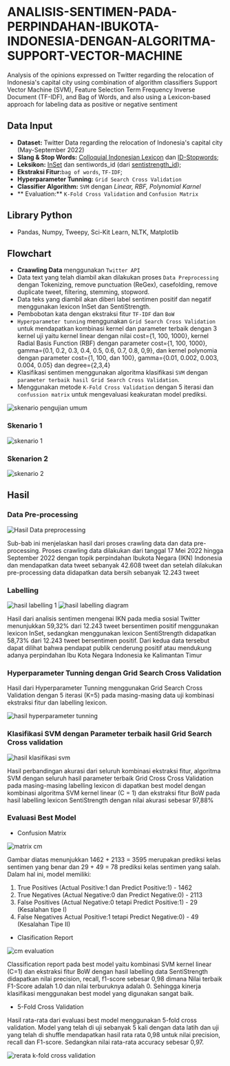 # ANALISIS-SENTIMEN-PADA-PERPINDAHAN-IBUKOTA-INDONESIA-DENGAN-ALGORITMA-SUPPORT-VECTOR-MACHINE
Analysis of the opinions expressed on Twitter regarding the relocation of Indonesia's capital city using combination of algorithm classifiers Support Vector Machine (SVM), Feature Selection Term Frequency Inverse Document (TF-IDF), and Bag of Words, and also using a Lexicon-based approach for labeling data as positive or negative sentiment

## Data Input
- **Dataset:** Twitter Data regarding the relocation of Indonesia's capital city (May-September 2022)
- **Slang & Stop Words:** [Colloquial Indonesian Lexicon](https://github.com/nasalsabila/kamus-alay) dan [ID-Stopwords](https://github.com/stopwords-iso/stopwords-id);
- **Leksikon:** [InSet](https://github.com/fajri91/InSet) dan sentiwords_id (dari [sentistrength_id](https://github.com/masdevid/sentistrength_id));
- **Ekstraksi Fitur:**`bag of words`, `TF-IDF`;
- **Hyperparameter Tunning:** `Grid Search Cross Validation`
- **Classifier Algorithm:** `SVM` dengan *Linear, RBF, Polynomial Karnel*
- ** Evaluation:** `K-Fold Cross Validation` and `Confusion Matrix`

## Library Python
- Pandas, Numpy, Tweepy,  Sci-Kit Learn, NLTK, Matplotlib


## Flowchart
- **Craawling Data** menggunakan `Twitter API`
- Data text yang telah diambil akan dilakukan proses `Data Preprocessing` dengan Tokenizing, remove punctuation (ReGex), casefolding, remove duplicate tweet, filtering, stemming, stopword.
- Data teks yang diambil akan diberi label sentimen positif dan negatif menggunakan lexicon InSet dan SentiStrength.
- Pembobotan kata dengan ekstraksi fitur `TF-IDF` dan `BoW`
- `Hyperparameter tunning` menggunakan `Grid Search Cross Validation` untuk mendapatkan kombinasi kernel dan parameter terbaik dengan 3 kernel uji yaitu kernel linear dengan nilai cost={1, 100, 1000}, kernel Radial Basis Function (RBF) dengan parameter cost={1, 100, 1000}, gamma={0.1, 0.2, 0.3, 0.4, 0.5, 0.6, 0.7, 0.8, 0,9}, dan kernel polynomia dengan parameter cost={1, 100, dan 100}, gamma={0.01, 0.002, 0.003, 0.004, 0.05} dan degree={2,3,4}
- Klasifikasi sentimen menggunakan algoritma klasifikasi `SVM` dengan `parameter terbaik hasil Grid Search Cross Validation`.
- Menggunakan metode `K-Fold Cross Validation` dengan 5 iterasi dan `confussion matrix` untuk mengevaluasi keakuratan model prediksi.

![skenario pengujian umum](https://user-images.githubusercontent.com/55600482/210097901-c034dcc6-988c-49eb-a22c-54598754d3af.png)
### Skenario 1
![skenario 1](https://user-images.githubusercontent.com/55600482/210097899-544aa5e2-0070-41aa-bc77-69f49832d06a.png)
### Skenarion 2
![skenario 2](https://user-images.githubusercontent.com/55600482/210097900-648e4570-f58f-49e8-a5ec-373f7b3f4fc5.png)

## Hasil
### Data Pre-processing
![Hasil Data preprocessing](https://user-images.githubusercontent.com/55600482/210098656-8bc3bc96-665b-4152-b82f-4312ea172b0f.png)

Sub-bab ini menjelaskan hasil dari proses crawling data dan data pre-processing. Proses crawling data dilakukan dari tanggal 17 Mei 2022 hingga September 2022 dengan topik perpindahan Ibukota Negara (IKN) Indonesia dan mendapatkan data tweet sebanyak 42.608 tweet dan setelah dilakukan pre-processing data didapatkan data bersih sebanyak 12.243 tweet

### Labelling
![hasil labelling 1](https://user-images.githubusercontent.com/55600482/210098651-8d236124-7421-4653-98a3-7b5de09ff2ef.JPG)
![hasil labelling diagram](https://user-images.githubusercontent.com/55600482/210098653-d3c9a367-b36e-496e-882d-27bd194e8094.JPG)

Hasil dari analisis sentimen mengenai IKN pada media sosial Twitter menunjukkan 59,32% dari 12.243 tweet bersentimen positif menggunakan lexicon InSet, sedangkan menggunakan lexicon SentiStrength didapatkan 58,73% dari 12.243 tweet bersentimen positif. Dari kedua data tersebut dapat dilihat bahwa pendapat publik cenderung positif atau mendukung adanya perpindahan Ibu Kota Negara Indonesia ke Kalimantan Timur

### Hyperparameter Tunning dengan Grid Search Cross Validation
Hasil dari Hyperparameter Tunning menggunakan Grid Search Cross Validation dengan 5 iterasi (K=5) pada masing-masing data uji kombinasi ekstraksi fitur dan labelling lexicon.

![hasil hyperparameter tunning](https://user-images.githubusercontent.com/55600482/210098657-c657b649-f449-4dde-bea9-bd631e5037f7.JPG)

### Klasifikasi SVM dengan Parameter terbaik hasil Grid Search Cross validation
![hasil klasifikasi svm](https://user-images.githubusercontent.com/55600482/210098660-6740e577-0685-4124-bb45-ac09485ef16d.JPG)

Hasil perbandingan akurasi dari seluruh kombinasi ekstraksi fitur, algoritma SVM dengan seluruh hasil parameter terbaik Grid Cross Cross Validation pada masing-masing labelling lexicon di dapatkan best model dengan kombinasi algoritma SVM kernel linear (C = 1) dan ekstraksi fitur BoW pada hasil labelling lexicon SentiStrength dengan nilai akurasi sebesar 97,88% 

### Evaluasi Best Model
* Confusion Matrix

![matrix cm](https://user-images.githubusercontent.com/55600482/210099565-95828f35-93a0-4f22-b19a-b61ceef99080.JPG)

Gambar diatas menunjukkan 1462 + 2133 = 3595 merupakan prediksi kelas sentimen yang benar dan 29 + 49 = 78 prediksi kelas sentimen yang salah. Dalam hal ini, model memiliki:
  1.	True Positives (Actual Positive:1 dan Predict Positive:1) - 1462
  2. True Negatives (Actual Negative:0 dan Predict Negative:0) - 2113
  3.	False Positives (Actual Negative:0 tetapi Predict Positive:1) - 29 (Kesalahan tipe I)
  4.	False Negatives Actual Positive:1 tetapi Predict Negative:0) - 49 (Kesalahan Tipe II)

* Clasification Report

![cm evaluation](https://user-images.githubusercontent.com/55600482/210099493-1b21768e-85de-4de5-87f7-4bf6a3b6bae1.JPG)

Classification report pada best model yaitu kombinasi SVM kernel linear (C=1) dan ekstraksi fitur BoW dengan hasil labelling data SentiStrength didapatkan nilai precision, recall, f1-score sebesar 0,98 dimana Nilai terbaik F1-Score adalah 1.0 dan nilai terburuknya adalah 0. Sehingga kinerja klasifikasi menggunakan best model yang digunakan sangat baik.

* 5-Fold Cross Validation

Hasil rata-rata dari evaluasi best model menggunakan 5-fold cross validation. Model yang telah di uji sebanyak 5 kali dengan data latih dan uji yang telah di shuffle mendapatkan hasil rata rata 0,98 untuk nilai precision, recall dan F1-score. Sedangkan nilai rata-rata accuracy sebesar 0,97.

![rerata k-fold cross validation](https://user-images.githubusercontent.com/55600482/210099495-8d89833c-92ce-49c4-9ce2-9b95f89585fe.JPG)
